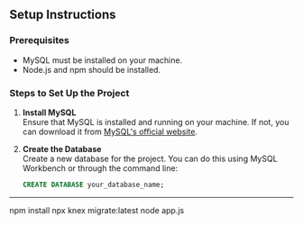 ## Setup Instructions

### Prerequisites
- MySQL must be installed on your machine.
- Node.js and npm should be installed.

### Steps to Set Up the Project

1. **Install MySQL**  
   Ensure that MySQL is installed and running on your machine. If not, you can download it from [MySQL's official website](https://dev.mysql.com/downloads/mysql/).

2. **Create the Database**  
   Create a new database for the project. You can do this using MySQL Workbench or through the command line:
   ```sql
   CREATE DATABASE your_database_name;
****
npm install
npx knex migrate:latest
node app.js
